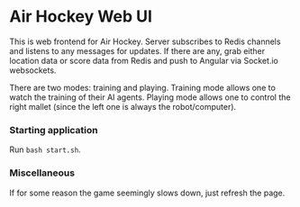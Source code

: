 # Air Hockey Web UI

This is web frontend for Air Hockey. Server subscribes to Redis channels and listens to any messages for updates. If there are any, grab either location data or score data from Redis and push to Angular via Socket.io websockets.

There are two modes: training and playing. Training mode allows one to watch the training of their AI agents. Playing mode allows one to control the right mallet (since the left one is always the robot/computer).

### Starting application
Run `bash start.sh`.

### Miscellaneous
If for some reason the game seemingly slows down, just refresh the page. 